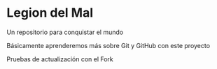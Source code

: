 # Legion del Mal
Un repositorio para conquistar el mundo

Básicamente aprenderemos más sobre Git y GitHub con este proyecto

Pruebas de actualización con el Fork

